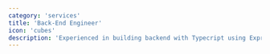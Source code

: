 ```yaml
---
category: 'services'
title: 'Back-End Engineer'
icon: 'cubes'
description: 'Experienced in building backend with Typecript using Express (FP-style) or Nest (OOP-style). Comfortable working with RESTful API and GraphQL architecture.'
---
```

